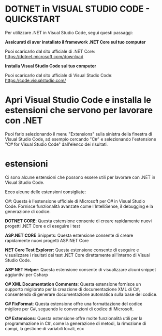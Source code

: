 # DOTNET in VISUAL STUDIO CODE - QUICKSTART
Per utilizzare .NET in Visual Studio Code, segui questi passaggi:


 **Assicurati di aver installato il framework .NET Core sul tuo computer**


Puoi scaricarlo dal sito ufficiale di .NET Core: https://dotnet.microsoft.com/download


 **Installa Visual Studio Code sul tuo computer**


Puoi scaricarlo dal sito ufficiale di Visual Studio Code: https://code.visualstudio.com/


# Apri Visual Studio Code e installa le estensioni che servono per lavorare con .NET


Puoi farlo selezionando il menu "Extensions" sulla sinistra della finestra di Visual Studio Code,
ad esempio cercando "C#" e selezionando l'estensione "C# for Visual Studio Code" dall'elenco dei risultati.

# estensioni

Ci sono alcune estensioni che possono essere utili per lavorare con .NET in Visual Studio Code.

Ecco alcune delle estensioni consigliate:

C#: Questa è l'estensione ufficiale di Microsoft per C# in Visual Studio Code.
Fornisce funzionalità avanzate come l'IntelliSense, il debugging e la generazione
di codice.

**DOTNET CORE**: Questa estensione consente di creare rapidamente nuovi progetti .NET Core e di eseguire i test

**ASP.NET CORE** Snippets: Questa estensione consente di creare rapidamente nuovi progetti ASP.NET Core

**NET Core Test Explorer**: Questa estensione consente di eseguire e visualizzare i risultati
dei test .NET Core direttamente all'interno di Visual Studio Code.

**ASP NET Helper**: Questa estensione  consente di visualizzare alcuni snippet aggiuntivi per Csharp

**C# XML Documentation Comments**: Questa estensione fornisce un supporto migliorato
per la creazione di documentazione XML di C#, consentendo di generare documentazione
automatica sulla base del codice.

**C# FixFormat**: Questa estensione offre una formattazione del codice migliore per C#,
seguendo le convenzioni di codice di Microsoft.

**C# Extensions**: Questa estensione offre molte funzionalità utili per la programmazione in C#,
come la generazione di metodi, la rimozione di campi, la gestione di variabili locali, ecc